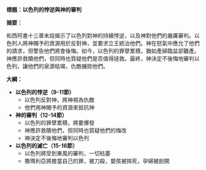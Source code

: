 **標題：以色列的悖逆與神的審判**

**摘要：**

和西阿書十三章末段揭示了以色列對神的持續悖逆，以及神對他們的嚴厲審判。以色列人將神賜予的資源用於反對神，並要求立王統治他們。神在怒氣中應允了他們的請求，但警告他們將會後悔。如今，以色列的罪孽累積，猶如產婦臨盆卻難產。神應許救贖他們，但同時也質疑他們是否值得拯救。最終，神決定不後悔地審判以色列，讓他們的泉源枯竭，仇敵擄掠他們。

**大綱：**

* **以色列的悖逆（9-11節）**
    * 以色列反對神，將神視為仇敵
    * 他們用神賜予的資源來抵抗神
* **神的審判（12-14節）**
    * 以色列的罪孽累積，將要爆發
    * 神應許救贖他們，但同時也質疑他們的悔改
    * 神決定不後悔地審判以色列
* **以色列的滅亡（15-16節）**
    * 以色列將受到東風的審判，一切枯萎
    * 撒瑪利亞將擔當自己的罪，被刀殺，嬰孩被摔死，孕婦被剖開